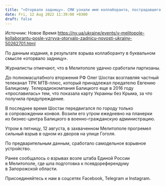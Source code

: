 ```yaml
---
title: "«Оторвало задницу». СМИ узнали имя коллаборанта, пострадавшего в результате взрыва в Мелитополе"
date: Fri, 12 Aug 2022 11:39:00 +0300
draft: false
---
```

Источник: Новое Время https://nv.ua/ukraine/events/v-melitopole-kollaborantu-posle-vzryva-otorvalo-zadnicu-novosti-ukrainy-50262701.html


 По данным издания, в результате взрыва коллаборанту в буквальном смысле «оторвало задницу».

Журналисты отмечают, что в Мелитополе удачно сработали партизаны.

До полномасштабного вторжения РФ Олег Шостак возглавляя частный телеканал ТРК МТВ-плюс, который принадлежал предателю Евгению Балицкому. Телерадиокомпания Балицкого еще в 2016 году «прославилась» тем, что показала карту Украины без Крыма, за что получила предупреждение.

В последнее время Шостак передвигался по городу только в сопровождении конвоя. Возили его утром ежедневно на планерки из бизнес-центра Балицкого в военно-гражданскую администрацию.

Утром в пятницу, 12 августа, в захваченном Мелитополе прогремел сильный взрыв в одном из дворов на улице Гоголя.

По предварительным данным, сработало самодельное взрывное устройство.

Ранее сообщалось о взрывах возле штаба Единой России в Мелитополе, где шла подготовка к псевдореферендуму в Запорожской области.

Присоединяйтесь к нам в соцсетях Facebook, Telegram и Instagram.
